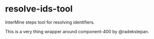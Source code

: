 resolve-ids-tool
================

InterMine steps tool for resolving identifiers.

This is a very thing wrapper around component-400 by @radekstepan.
